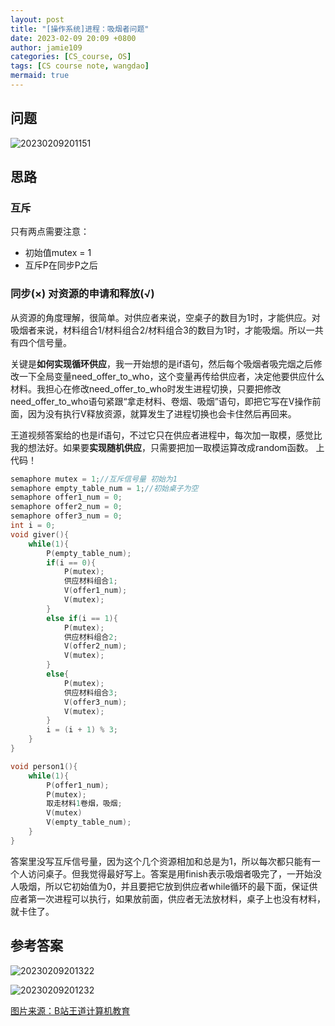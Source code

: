 ```yaml
---
layout: post
title: "[操作系统]进程：吸烟者问题"
date: 2023-02-09 20:09 +0800
author: jamie109
categories: [CS_course, OS]
tags: [CS course note, wangdao]
mermaid: true
---
```

## 问题   
![20230209201151](https://cdn.jsdelivr.net/gh/jamie109/my-img/for-VSCode/20230209201151.png)

## 思路    
### 互斥  
只有两点需要注意：  
* 初始值mutex = 1   
* 互斥P在同步P之后   

### 同步(×) 对资源的申请和释放(√)   
从资源的角度理解，很简单。对供应者来说，空桌子的数目为1时，才能供应。对吸烟者来说，材料组合1/材料组合2/材料组合3的数目为1时，才能吸烟。所以一共有四个信号量。

关键是**如何实现循环供应**，我一开始想的是if语句，然后每个吸烟者吸完烟之后修改一下全局变量need_offer_to_who，这个变量再传给供应者，决定他要供应什么材料。我担心在修改need_offer_to_who时发生进程切换，只要把修改need_offer_to_who语句紧跟“拿走材料、卷烟、吸烟”语句，即把它写在V操作前面，因为没有执行V释放资源，就算发生了进程切换也会卡住然后再回来。

王道视频答案给的也是if语句，不过它只在供应者进程中，每次加一取模，感觉比我的想法好。如果要**实现随机供应**，只需要把加一取模运算改成random函数。
上代码！
```C++
semaphore mutex = 1;//互斥信号量 初始为1
semaphore empty_table_num = 1;//初始桌子为空
semaphore offer1_num = 0;
semaphore offer2_num = 0;
semaphore offer3_num = 0;
int i = 0;
void giver(){
    while(1){
        P(empty_table_num);
        if(i == 0){
            P(mutex);
            供应材料组合1;
            V(offer1_num);
            V(mutex);
        }
        else if(i == 1){
            P(mutex);
            供应材料组合2;
            V(offer2_num);
            V(mutex);
        }
        else{
            P(mutex);
            供应材料组合3;
            V(offer3_num);
            V(mutex);
        }
        i = (i + 1) % 3;
    }
}

void person1(){
    while(1){
        P(offer1_num);
        P(mutex);
        取走材料1卷烟，吸烟;
        V(mutex)
        V(empty_table_num);
    }
}
```
答案里没写互斥信号量，因为这个几个资源相加和总是为1，所以每次都只能有一个人访问桌子。但我觉得最好写上。答案是用finish表示吸烟者吸完了，一开始没人吸烟，所以它初始值为0，并且要把它放到供应者while循环的最下面，保证供应者第一次进程可以执行，如果放前面，供应者无法放材料，桌子上也没有材料，就卡住了。

## 参考答案   
![20230209201322](https://cdn.jsdelivr.net/gh/jamie109/my-img/for-VSCode/20230209201322.png)

![20230209201232](https://cdn.jsdelivr.net/gh/jamie109/my-img/for-VSCode/20230209201232.png)


[图片来源：B站王道计算机教育](https://www.bilibili.com/video/BV1YE411D7nH?p=8&spm_id_from=pageDriver&vd_source=38881132948112534788036151fc388f)